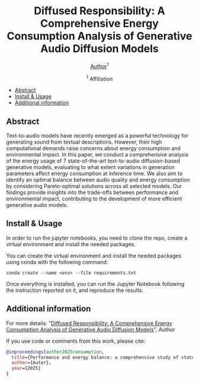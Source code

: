 <div align="center">

# Diffused Responsibility: A Comprehensive Energy Consumption Analysis of Generative Audio Diffusion Models
 
[Author]()<sup>1</sup>

<sup>1</sup> Affiliation <br>

</div>

- [Abstract](#abstract)
- [Install & Usage](#install--usage)
- [Additional information](#additional-information)
    
## Abstract

Text-to-audio models have recently emerged as a powerful technology for generating sound from textual descriptions. However, their high computational demands raise concerns about energy consumption and environmental impact. In this paper, we conduct a comprehensive analysis of the energy usage of 7 state-of-the-art text-to-audio diffusion-based generative models, evaluating to what extent variations in generation parameters affect energy consumption at inference time. We also aim to identify an optimal balance between audio quality and energy consumption by considering Pareto-optimal solutions across all selected models. Our findings provide insights into the trade-offs between performance and environmental impact, contributing to the development of more efficient generative audio models.


## Install & Usage

In order to run the jupyter notebooks, you need to clone the repo, create a virtual environment and install the needed packages.

You can create the virtual environment and install the needed packages using conda with the following command: 

```
conda create --name <env> --file requirements.txt
```

Once everything is installed, you can run the Jupyter Notebook following the instruction reported on it, and reproduce the results. 



## Additional information

For more details:
"[Diffused Responsibility: A Comprehensive Energy Consumption Analysis of Generative Audio Diffusion Models]()", Author

If you use code or comments from this work, please cite:

```BibTex
@inproceedings{author2025consumption,
  title={Performance and energy balance: a comprehensive study of state-of-the-art sound event detection systems},
  author={Autor},
  year={2025}
}
```

